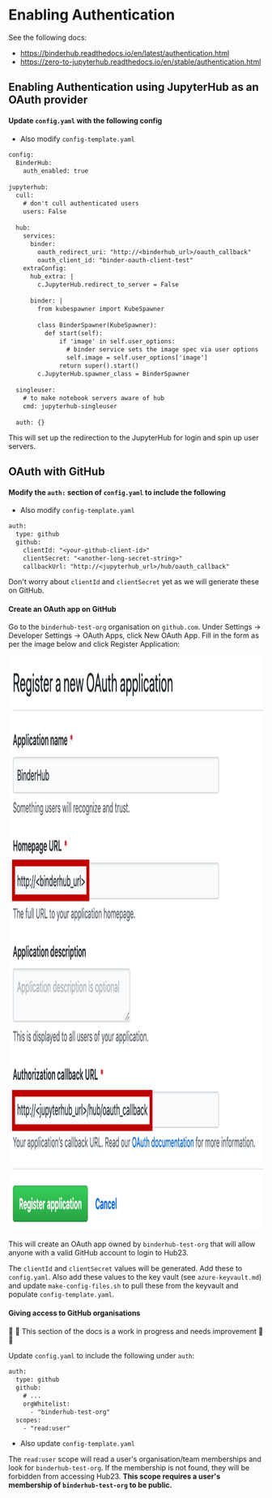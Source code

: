 # Enabling Authentication

See the following docs:
* https://binderhub.readthedocs.io/en/latest/authentication.html
* https://zero-to-jupyterhub.readthedocs.io/en/stable/authentication.html

## Enabling Authentication using JupyterHub as an OAuth provider

#### Update `config.yaml` with the following config

* Also modify `config-template.yaml`

```
config:
  BinderHub:
    auth_enabled: true

jupyterhub:
  cull:
    # don't cull authenticated users
    users: False

  hub:
    services:
      binder:
        oauth_redirect_uri: "http://<binderhub_url>/oauth_callback"
        oauth_client_id: "binder-oauth-client-test"
    extraConfig:
      hub_extra: |
        c.JupyterHub.redirect_to_server = False

      binder: |
        from kubespawner import KubeSpawner

        class BinderSpawner(KubeSpawner):
          def start(self):
              if 'image' in self.user_options:
                # binder service sets the image spec via user options
                self.image = self.user_options['image']
              return super().start()
        c.JupyterHub.spawner_class = BinderSpawner

  singleuser:
    # to make notebook servers aware of hub
    cmd: jupyterhub-singleuser

  auth: {}
```

This will set up the redirection to the JupyterHub for login and spin up user servers.

## OAuth with GitHub

#### Modify the `auth:` section of `config.yaml` to include the following

* Also modify `config-template.yaml`

```
auth:
  type: github
  github:
    clientId: "<your-github-client-id>"
    clientSecret: "<another-long-secret-string>"
    callbackUrl: "http://<jupyterhub_url>/hub/oauth_callback"
```

Don't worry about `clientId` and `clientSecret` yet as we will generate these on GitHub.

#### Create an OAuth app on GitHub

Go to the `binderhub-test-org` organisation on `github.com`.
Under Settings -> Developer Settings -> OAuth Apps, click New OAuth App.
Fill in the form as per the image below and click Register Application:

<html><img src="figures/github_oauth_setup.png" alt="github_oauth_setup" height=1135 width=1122></html>

This will create an OAuth app owned by `binderhub-test-org` that will allow anyone with a valid GitHub account to login to Hub23.

The `clientId` and `clientSecret` values will be generated.
Add these to `config.yaml`.
Also add these values to the key vault (see `azure-keyvault.md`) and update `make-config-files.sh` to pull these from the keyvault and populate `config-template.yaml`.

#### Giving access to GitHub organisations

:construction: :construction: This section of the docs is a work in progress and needs improvement :construction: :construction:

Update `config.yaml` to include the following under `auth`:

```
auth:
  type: github
  github:
    # ...
    orgWhitelist:
      - "binderhub-test-org"
  scopes:
    - "read:user"
```

* Also update `config-template.yaml`

The `read:user` scope will read a user's organisation/team memberships and look for `binderhub-test-org`.
If the membership is not found, they will be forbidden from accessing Hub23.
**This scope requires a user's membership of `binderhub-test-org` to be public.**
